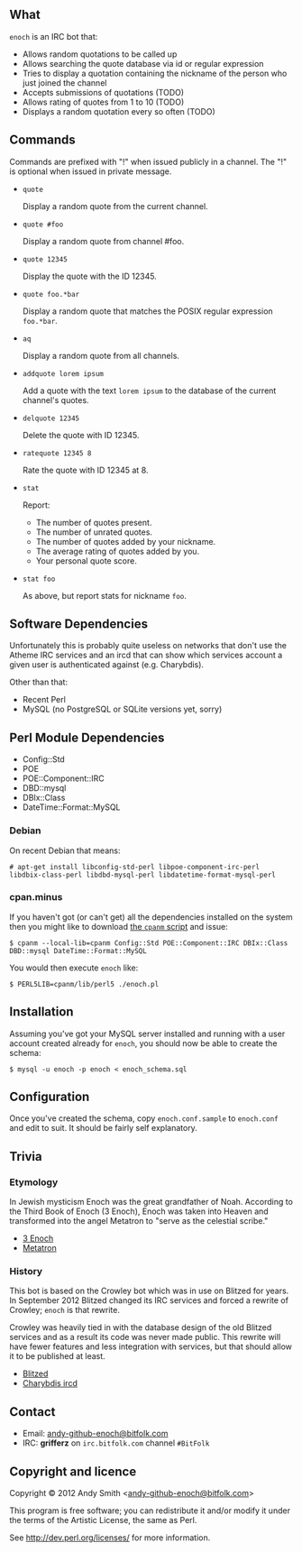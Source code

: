 ## What

`enoch` is an IRC bot that:

* Allows random quotations to be called up
* Allows searching the quote database via id or regular expression
* Tries to display a quotation containing the nickname of the person who just joined the channel
* Accepts submissions of quotations (TODO)
* Allows rating of quotes from 1 to 10 (TODO)
* Displays a random quotation every so often (TODO)

## Commands

Commands are prefixed with "!" when issued publicly in a channel. The "!" is optional when issued in private message.

*   `quote`

    Display a random quote from the current channel.

*   `quote #foo`

    Display a random quote from channel #foo.

*   `quote 12345`

    Display the quote with the ID 12345.

*   `quote foo.*bar`

    Display a random quote that matches the POSIX regular expression `foo.*bar`.

*   `aq`

    Display a random quote from all channels.

*   `addquote lorem ipsum`

    Add a quote with the text `lorem ipsum` to the database of the current channel's quotes.

*   `delquote 12345`

    Delete the quote with ID 12345.

*   `ratequote 12345 8`

    Rate the quote with ID 12345 at 8.

*   `stat`

    Report:

    * The number of quotes present.
    * The number of unrated quotes.
    * The number of quotes added by your nickname.
    * The average rating of quotes added by you.
    * Your personal quote score.

*  `stat foo`

    As above, but report stats for nickname `foo`.

## Software Dependencies

Unfortunately this is probably quite useless on networks that don't use the Atheme IRC services and an ircd that can show which services account a given user is authenticated against (e.g. Charybdis).

Other than that:

* Recent Perl
* MySQL (no PostgreSQL or SQLite versions yet, sorry)

## Perl Module Dependencies

* Config::Std
* POE
* POE::Component::IRC
* DBD::mysql
* DBIx::Class
* DateTime::Format::MySQL

### Debian

On recent Debian that means:

    # apt-get install libconfig-std-perl libpoe-component-irc-perl libdbix-class-perl libdbd-mysql-perl libdatetime-format-mysql-perl

### cpan.minus

If you haven't got (or can't get) all the dependencies installed on the system then you might like to download [the `cpanm` script](https://raw.github.com/miyagawa/cpanminus/master/cpanm) and issue:

    $ cpanm --local-lib=cpanm Config::Std POE::Component::IRC DBIx::Class DBD::mysql DateTime::Format::MySQL

You would then execute `enoch` like:

    $ PERL5LIB=cpanm/lib/perl5 ./enoch.pl

## Installation

Assuming you've got your MySQL server installed and running with a user account created already for `enoch`, you should now be able to create the schema:

    $ mysql -u enoch -p enoch < enoch_schema.sql

## Configuration

Once you've created the schema, copy `enoch.conf.sample` to `enoch.conf` and edit to suit. It should be fairly self explanatory.

## Trivia

### Etymology

In Jewish mysticism Enoch was the great grandfather of Noah. According to the Third Book of Enoch (3 Enoch), Enoch was taken into Heaven and transformed into the angel Metatron to "serve as the celestial scribe."

* [3 Enoch](http://en.wikipedia.org/wiki/3_Enoch)
* [Metatron](http://en.wikipedia.org/wiki/Metatron)

### History

This bot is based on the Crowley bot which was in use on Blitzed for years. In September 2012 Blitzed changed its IRC services and forced a rewrite of Crowley; `enoch` is that rewrite.

Crowley was heavily tied in with the database design of the old Blitzed services and as a result its code was never made public. This rewrite will have fewer features and less integration with services, but that should allow it to be published at least.

* [Blitzed](http://blitzed.org/)
* [Charybdis ircd](https://github.com/atheme/charybdis)

## Contact

* Email: andy-github-enoch@bitfolk.com
* IRC: **grifferz** on `irc.bitfolk.com` channel `#BitFolk`

## Copyright and licence

Copyright © 2012 Andy Smith &lt;andy-github-enoch@bitfolk.com&gt;

This program is free software; you can redistribute it and/or modify it under the terms of the Artistic License, the same as Perl.

See http://dev.perl.org/licenses/ for more information.
